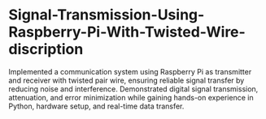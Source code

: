 # Signal-Transmission-Using-Raspberry-Pi-With-Twisted-Wire-discription
Implemented a communication system using Raspberry Pi as transmitter and receiver with twisted pair wire, ensuring reliable signal transfer by reducing noise and interference. Demonstrated digital signal transmission, attenuation, and error minimization while gaining hands-on experience in Python, hardware setup, and real-time data transfer.

